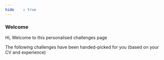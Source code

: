 ```yaml
---
hide    : true
---
```


### Welcome

Hi, Welcome to this personalised challenges page

The following challenges have been handed-picked for you (based on your CV and experience)


